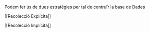 Podem fer ús de dues estratègies per tal de contruïr la base de Dades

[[Recolecció Explícita]]

[[Recolecció Implícita]]